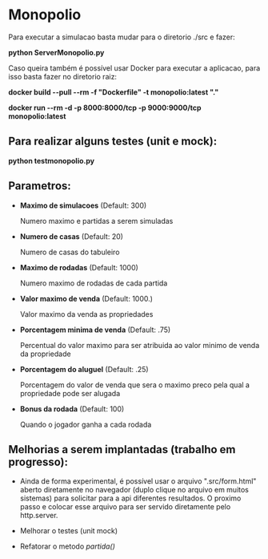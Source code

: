 

# Monopolio

Para executar a simulacao basta mudar para o diretorio ./src e fazer:

**python ServerMonopolio.py**

Caso queira também é possível usar Docker para executar a aplicacao, para isso basta fazer no diretorio raiz:

**docker build --pull --rm -f "Dockerfile" -t monopolio:latest "."**

**docker run --rm -d  -p 8000:8000/tcp -p 9000:9000/tcp monopolio:latest**

## Para realizar alguns testes (unit e mock):

**python testmonopolio.py**

## Parametros:

* **Maximo de simulacoes** (Default: 300)

    Numero maximo e partidas a serem simuladas

* **Numero de casas** (Default: 20)

    Numero de casas do tabuleiro

* **Maximo de rodadas** (Default: 1000)

    Numero maximo de rodadas de cada partida

* **Valor maximo de venda** (Default: 1000.)

    Valor maximo da venda as propriedades

* **Porcentagem minima de venda** (Default: .75)

    Percentual do valor maximo para ser atribuida ao valor minimo de venda da propriedade

* **Porcentagem do aluguel** (Default: .25)

    Porcentagem do valor de venda que sera o maximo preco pela qual a propriedade pode ser alugada

* **Bonus da rodada** (Default: 100)

    Quando o jogador ganha a cada rodada

## Melhorias a serem implantadas (trabalho em progresso):

* Ainda de forma experimental, é possível usar o arquivo ".src/form.html" aberto diretamente no navegador (duplo clique no arquivo em muitos sistemas) para solicitar para a api diferentes resultados. O proximo passo e colocar esse arquivo para ser servido diretamente pelo http.server.

* Melhorar o testes (unit mock)

* Refatorar o metodo *partida()*
